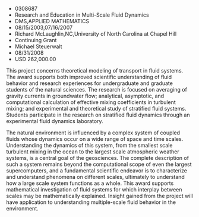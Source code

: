 
* 0308687
* Research and Education in Multi-Scale Fluid Dynamics
* DMS,APPLIED MATHEMATICS
* 08/15/2003,07/16/2007
* Richard McLaughlin,NC,University of North Carolina at Chapel Hill
* Continuing Grant
* Michael Steuerwalt
* 08/31/2008
* USD 262,000.00

This project concerns theoretical modeling of transport in fluid systems. The
award supports both improved scientific understanding of fluid behavior and
research experiences for undergraduate and graduate students of the natural
sciences. The research is focused on averaging of gravity currents in
groundwater flow; analytical, asymptotic, and computational calculation of
effective mixing coefficients in turbulent mixing; and experimental and
theoretical study of stratified fluid systems. Students participate in the
research on stratified fluid dynamics through an experimental fluid dynamics
laboratory.

The natural environment is influenced by a complex system of coupled fluids
whose dynamics occur on a wide range of space and time scales. Understanding the
dynamics of this system, from the smallest scale turbulent mixing in the ocean
to the largest scale atmospheric weather systems, is a central goal of the
geosciences. The complete description of such a system remains beyond the
computational scope of even the largest supercomputers, and a fundamental
scientific endeavor is to characterize and understand phenomena on different
scales, ultimately to understand how a large scale system functions as a whole.
This award supports mathematical investigation of fluid systems for which
interplay between scales may be mathematically explained. Insight gained from
the project will have application to understanding multiple-scale fluid behavior
in the environment.
